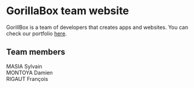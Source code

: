 # GorillaBox team website

GorillBox is a team of developers that creates apps and websites.
You can check our portfolio [here](https://gorillabox.github.io/).

## Team members
MASIA Sylvain  
MONTOYA Damien  
RIGAUT François
